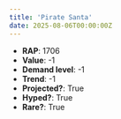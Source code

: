 ```yaml
---
title: 'Pirate Santa'
date: 2025-08-06T00:00:00Z
---
```

- **RAP**: 1706
- **Value**: -1
- **Demand level**: -1
- **Trend**: -1
- **Projected?**: True
- **Hyped?**: True
- **Rare?**: True
